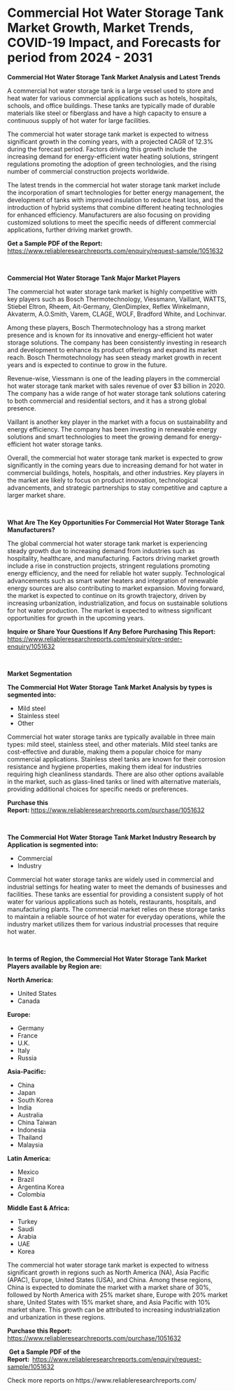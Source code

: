 <p><h1>Commercial Hot Water Storage Tank Market Growth, Market Trends, COVID-19 Impact, and Forecasts for period from 2024 - 2031</h1></p><p><strong>Commercial Hot Water Storage Tank Market Analysis and Latest Trends</strong></p>
<p><p>A commercial hot water storage tank is a large vessel used to store and heat water for various commercial applications such as hotels, hospitals, schools, and office buildings. These tanks are typically made of durable materials like steel or fiberglass and have a high capacity to ensure a continuous supply of hot water for large facilities.</p><p>The commercial hot water storage tank market is expected to witness significant growth in the coming years, with a projected CAGR of 12.3% during the forecast period. Factors driving this growth include the increasing demand for energy-efficient water heating solutions, stringent regulations promoting the adoption of green technologies, and the rising number of commercial construction projects worldwide.</p><p>The latest trends in the commercial hot water storage tank market include the incorporation of smart technologies for better energy management, the development of tanks with improved insulation to reduce heat loss, and the introduction of hybrid systems that combine different heating technologies for enhanced efficiency. Manufacturers are also focusing on providing customized solutions to meet the specific needs of different commercial applications, further driving market growth.</p></p>
<p><strong>Get a Sample PDF of the Report:&nbsp;</strong> <a href="https://www.reliableresearchreports.com/enquiry/request-sample/1051632">https://www.reliableresearchreports.com/enquiry/request-sample/1051632</a></p>
<p>&nbsp;</p>
<p><strong>Commercial Hot Water Storage Tank Major Market Players</strong></p>
<p><p>The commercial hot water storage tank market is highly competitive with key players such as Bosch Thermotechnology, Viessmann, Vaillant, WATTS, Stiebel Eltron, Rheem, Ait-Germany, GlenDimplex, Reflex Winkelmann, Akvaterm, A.O.Smith, Varem, CLAGE, WOLF, Bradford White, and Lochinvar.</p><p>Among these players, Bosch Thermotechnology has a strong market presence and is known for its innovative and energy-efficient hot water storage solutions. The company has been consistently investing in research and development to enhance its product offerings and expand its market reach. Bosch Thermotechnology has seen steady market growth in recent years and is expected to continue to grow in the future.</p><p>Revenue-wise, Viessmann is one of the leading players in the commercial hot water storage tank market with sales revenue of over $3 billion in 2020. The company has a wide range of hot water storage tank solutions catering to both commercial and residential sectors, and it has a strong global presence.</p><p>Vaillant is another key player in the market with a focus on sustainability and energy efficiency. The company has been investing in renewable energy solutions and smart technologies to meet the growing demand for energy-efficient hot water storage tanks.</p><p>Overall, the commercial hot water storage tank market is expected to grow significantly in the coming years due to increasing demand for hot water in commercial buildings, hotels, hospitals, and other industries. Key players in the market are likely to focus on product innovation, technological advancements, and strategic partnerships to stay competitive and capture a larger market share.</p></p>
<p>&nbsp;</p>
<p><strong>What Are The Key Opportunities For Commercial Hot Water Storage Tank Manufacturers?</strong></p>
<p><p>The global commercial hot water storage tank market is experiencing steady growth due to increasing demand from industries such as hospitality, healthcare, and manufacturing. Factors driving market growth include a rise in construction projects, stringent regulations promoting energy efficiency, and the need for reliable hot water supply. Technological advancements such as smart water heaters and integration of renewable energy sources are also contributing to market expansion. Moving forward, the market is expected to continue on its growth trajectory, driven by increasing urbanization, industrialization, and focus on sustainable solutions for hot water production. The market is expected to witness significant opportunities for growth in the upcoming years.</p></p>
<p><strong>Inquire or Share Your Questions If Any Before Purchasing This Report:</strong> <a href="https://www.reliableresearchreports.com/enquiry/pre-order-enquiry/1051632">https://www.reliableresearchreports.com/enquiry/pre-order-enquiry/1051632</a></p>
<p>&nbsp;</p>
<p><strong>Market Segmentation</strong></p>
<p><strong>The Commercial Hot Water Storage Tank Market Analysis by types is segmented into:</strong></p>
<p><ul><li>Mild steel</li><li>Stainless steel</li><li>Other</li></ul></p>
<p><p>Commercial hot water storage tanks are typically available in three main types: mild steel, stainless steel, and other materials. Mild steel tanks are cost-effective and durable, making them a popular choice for many commercial applications. Stainless steel tanks are known for their corrosion resistance and hygiene properties, making them ideal for industries requiring high cleanliness standards. There are also other options available in the market, such as glass-lined tanks or lined with alternative materials, providing additional choices for specific needs or preferences.</p></p>
<p><strong>Purchase this Report:&nbsp;</strong><a href="https://www.reliableresearchreports.com/purchase/1051632">https://www.reliableresearchreports.com/purchase/1051632</a></p>
<p>&nbsp;</p>
<p><strong>The Commercial Hot Water Storage Tank Market Industry Research by Application is segmented into:</strong></p>
<p><ul><li>Commercial</li><li>Industry</li></ul></p>
<p><p>Commercial hot water storage tanks are widely used in commercial and industrial settings for heating water to meet the demands of businesses and facilities. These tanks are essential for providing a consistent supply of hot water for various applications such as hotels, restaurants, hospitals, and manufacturing plants. The commercial market relies on these storage tanks to maintain a reliable source of hot water for everyday operations, while the industry market utilizes them for various industrial processes that require hot water.</p></p>
<p>&nbsp;</p>
<p><strong>In terms of Region, the Commercial Hot Water Storage Tank Market Players available by Region are:</strong></p>
<p>
    <p> <strong> North America: </strong>
        <ul>
            <li>United States</li>
            <li>Canada</li>
        </ul>
        </p> 
    <p> <strong> Europe: </strong>
        <ul>
            <li>Germany</li>
            <li>France</li>
            <li>U.K.</li>
            <li>Italy</li>
            <li>Russia</li>
        </ul>
        </p> 
    <p> <strong> Asia-Pacific: </strong>
        <ul>
            <li>China</li>
            <li>Japan</li>
            <li>South Korea</li>
            <li>India</li>
            <li>Australia</li>
            <li>China Taiwan</li>
            <li>Indonesia</li>
            <li>Thailand</li>
            <li>Malaysia</li>
        </ul>
        </p> 
    <p> <strong> Latin America: </strong>
        <ul>
            <li>Mexico</li>
            <li>Brazil</li>
            <li>Argentina Korea</li>
            <li>Colombia</li>
        </ul>
        </p> 
    <p> <strong> Middle East & Africa: </strong>
        <ul>
            <li>Turkey</li>
            <li>Saudi</li>
            <li>Arabia</li>
            <li>UAE</li>
            <li>Korea</li>
        </ul>
    </p>
    </p>
<p><p>The commercial hot water storage tank market is expected to witness significant growth in regions such as North America (NA), Asia Pacific (APAC), Europe, United States (USA), and China. Among these regions, China is expected to dominate the market with a market share of 30%, followed by North America with 25% market share, Europe with 20% market share, United States with 15% market share, and Asia Pacific with 10% market share. This growth can be attributed to increasing industrialization and urbanization in these regions.</p></p>
<p><strong>Purchase this Report: </strong><a href="https://www.reliableresearchreports.com/purchase/1051632">https://www.reliableresearchreports.com/purchase/1051632</a></p>
<p>&nbsp;<strong>Get a Sample PDF of the Report:&nbsp;&nbsp;</strong><a href="https://www.reliableresearchreports.com/enquiry/request-sample/1051632">https://www.reliableresearchreports.com/enquiry/request-sample/1051632</a></p>
<p><strong></strong></p>
<p>Check more reports on https://www.reliableresearchreports.com/</p>